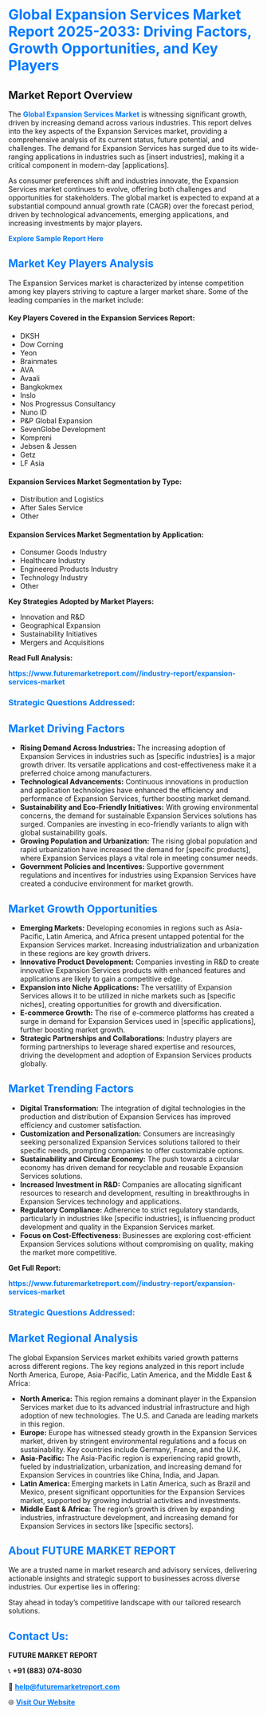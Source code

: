 <h1 style="color: #007BFF;">Global Expansion Services Market Report 2025-2033: Driving Factors, Growth Opportunities, and Key Players</h1>

<section id="overview">
<h2>Market Report Overview</h2>
<p>The <a href="https://www.futuremarketreport.com//industry-report/expansion-services-market" style="color: #007BFF; text-decoration: none;"><strong>Global Expansion Services Market</strong></a> is witnessing significant growth, driven by increasing demand across various industries. This report delves into the key aspects of the Expansion Services market, providing a comprehensive analysis of its current status, future potential, and challenges. The demand for Expansion Services has surged due to its wide-ranging applications in industries such as [insert industries], making it a critical component in modern-day [applications].</p>
<p>As consumer preferences shift and industries innovate, the Expansion Services market continues to evolve, offering both challenges and opportunities for stakeholders. The global market is expected to expand at a substantial compound annual growth rate (CAGR) over the forecast period, driven by technological advancements, emerging applications, and increasing investments by major players.</p>
</section>

<section id="overview">
<p><a href="https://www.futuremarketreport.com//request-sample/reportId=51353" style="color: #007BFF; text-decoration: none;"><strong>Explore Sample Report Here</strong></a></p>
</section>

<section id="key-players">
<h2 style="color: #007BFF;">Market Key Players Analysis</h2>
<p>The Expansion Services market is characterized by intense competition among key players striving to capture a larger market share. Some of the leading companies in the market include:</p>
<h4>Key Players Covered in the Expansion Services Report:</h4>
<ul><li>DKSH</li><li>Dow Corning</li><li>Yeon</li><li>Brainmates</li><li>AVA</li><li>Avaali</li><li>Bangkokmex</li><li>Inslo</li><li>Nos Progressus Consultancy</li><li>Nuno ID</li><li>P&amp;P Global Expansion</li><li>SevenGlobe Development</li><li>Kompreni</li><li>Jebsen &amp; Jessen</li><li>Getz</li><li>LF Asia</li></ul>
<h4>Expansion Services Market Segmentation by Type:</h4>
<ul><li>Distribution and Logistics</li><li>After Sales Service</li><li>Other</li></ul>

<h4>Expansion Services Market Segmentation by Application:</h4>
<ul><li>Consumer Goods Industry</li><li>Healthcare Industry</li><li>Engineered Products Industry</li><li>Technology Industry</li><li>Other</li></ul>
<p><strong>Key Strategies Adopted by Market Players:</strong></p>
<ul>
<li>Innovation and R&D</li>
<li>Geographical Expansion</li>
<li>Sustainability Initiatives</li>
<li>Mergers and Acquisitions</li>
</ul>
</section>

<section>
<p><strong>Read Full Analysis: </strong></p><a href="https://www.futuremarketreport.com//industry-report/expansion-services-market" style="color: #007BFF; text-decoration: none;"><strong>https://www.futuremarketreport.com//industry-report/expansion-services-market</strong></a>
<h3 style="color: #007BFF;">Strategic Questions Addressed:</h3>
</section>

<section id="driving-factors">
<h2 style="color: #007BFF;">Market Driving Factors</h2>
<ul>
<li><strong>Rising Demand Across Industries:</strong> The increasing adoption of Expansion Services in industries such as [specific industries] is a major growth driver. Its versatile applications and cost-effectiveness make it a preferred choice among manufacturers.</li>
<li><strong>Technological Advancements:</strong> Continuous innovations in production and application technologies have enhanced the efficiency and performance of Expansion Services, further boosting market demand.</li>
<li><strong>Sustainability and Eco-Friendly Initiatives:</strong> With growing environmental concerns, the demand for sustainable Expansion Services solutions has surged. Companies are investing in eco-friendly variants to align with global sustainability goals.</li>
<li><strong>Growing Population and Urbanization:</strong> The rising global population and rapid urbanization have increased the demand for [specific products], where Expansion Services plays a vital role in meeting consumer needs.</li>
<li><strong>Government Policies and Incentives:</strong> Supportive government regulations and incentives for industries using Expansion Services have created a conducive environment for market growth.</li>
</ul>
</section>

<section id="growth-opportunities">
<h2 style="color: #007BFF;">Market Growth Opportunities</h2>
<ul>
<li><strong>Emerging Markets:</strong> Developing economies in regions such as Asia-Pacific, Latin America, and Africa present untapped potential for the Expansion Services market. Increasing industrialization and urbanization in these regions are key growth drivers.</li>
<li><strong>Innovative Product Development:</strong> Companies investing in R&D to create innovative Expansion Services products with enhanced features and applications are likely to gain a competitive edge.</li>
<li><strong>Expansion into Niche Applications:</strong> The versatility of Expansion Services allows it to be utilized in niche markets such as [specific niches], creating opportunities for growth and diversification.</li>
<li><strong>E-commerce Growth:</strong> The rise of e-commerce platforms has created a surge in demand for Expansion Services used in [specific applications], further boosting market growth.</li>
<li><strong>Strategic Partnerships and Collaborations:</strong> Industry players are forming partnerships to leverage shared expertise and resources, driving the development and adoption of Expansion Services products globally.</li>
</ul>
</section>

<section id="trending-factors">
<h2 style="color: #007BFF;">Market Trending Factors</h2>
<ul>
<li><strong>Digital Transformation:</strong> The integration of digital technologies in the production and distribution of Expansion Services has improved efficiency and customer satisfaction.</li>
<li><strong>Customization and Personalization:</strong> Consumers are increasingly seeking personalized Expansion Services solutions tailored to their specific needs, prompting companies to offer customizable options.</li>
<li><strong>Sustainability and Circular Economy:</strong> The push towards a circular economy has driven demand for recyclable and reusable Expansion Services solutions.</li>
<li><strong>Increased Investment in R&D:</strong> Companies are allocating significant resources to research and development, resulting in breakthroughs in Expansion Services technology and applications.</li>
<li><strong>Regulatory Compliance:</strong> Adherence to strict regulatory standards, particularly in industries like [specific industries], is influencing product development and quality in the Expansion Services market.</li>
<li><strong>Focus on Cost-Effectiveness:</strong> Businesses are exploring cost-efficient Expansion Services solutions without compromising on quality, making the market more competitive.</li>
</ul>
</section>

<section>
<p><strong>Get Full Report: </strong></p><a href="https://www.futuremarketreport.com//industry-report/expansion-services-market" style="color: #007BFF; text-decoration: none;"><strong>https://www.futuremarketreport.com//industry-report/expansion-services-market</strong></a>
<h3 style="color: #007BFF;">Strategic Questions Addressed:</h3>
</section>


<section id="regional-analysis">
<h2 style="color: #007BFF;">Market Regional Analysis</h2>
<p>The global Expansion Services market exhibits varied growth patterns across different regions. The key regions analyzed in this report include North America, Europe, Asia-Pacific, Latin America, and the Middle East & Africa:</p>
<ul>
<li><strong>North America:</strong> This region remains a dominant player in the Expansion Services market due to its advanced industrial infrastructure and high adoption of new technologies. The U.S. and Canada are leading markets in this region.</li>
<li><strong>Europe:</strong> Europe has witnessed steady growth in the Expansion Services market, driven by stringent environmental regulations and a focus on sustainability. Key countries include Germany, France, and the U.K.</li>
<li><strong>Asia-Pacific:</strong> The Asia-Pacific region is experiencing rapid growth, fueled by industrialization, urbanization, and increasing demand for Expansion Services in countries like China, India, and Japan.</li>
<li><strong>Latin America:</strong> Emerging markets in Latin America, such as Brazil and Mexico, present significant opportunities for the Expansion Services market, supported by growing industrial activities and investments.</li>
<li><strong>Middle East & Africa:</strong> The region’s growth is driven by expanding industries, infrastructure development, and increasing demand for Expansion Services in sectors like [specific sectors].</li>
</ul>
</section>

<footer>
<h2 style="color: #007BFF;">About FUTURE MARKET REPORT</h2>
<p>We are a trusted name in market research and advisory services, delivering actionable insights and strategic support to businesses across diverse industries. Our expertise lies in offering:</p>

<p>Stay ahead in today’s competitive landscape with our tailored research solutions.</p>

<h2 style="color: #007BFF;">Contact Us:</h2>
<p><strong>FUTURE MARKET REPORT</strong></p>
<p>📞 <strong>+91 (883) 074-8030</strong></p>
<p>📧 <strong><a href="mailto:help@futuremarketreport.com" style="color: #007BFF;">help@futuremarketreport.com</a></strong></p>
<p>🌐 <strong><a href="https://www.futuremarketreport.com/" style="color: #007BFF;">Visit Our Website</a></strong></p>
</footer>